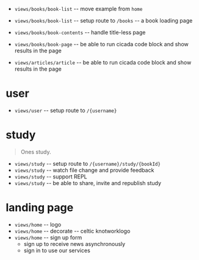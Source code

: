 - `views/books/book-list` -- move example from `home`
- `views/books/book-list` -- setup route to `/books` -- a book loading page

- `views/books/book-contents` -- handle title-less page

- `views/books/book-page` -- be able to run cicada code block and show results in the page
- `views/articles/article` -- be able to run cicada code block and show results in the page

# user

- `views/user` -- setup route to `/{username}`

# study

> Ones study.

- `views/study` -- setup route to `/{username}/study/{bookId}`
- `views/study` -- watch file change and provide feedback
- `views/study` -- support REPL
- `views/study` -- be able to share, invite and republish study

# landing page

- `views/home` -- logo
- `views/home` -- decorate -- celtic knotworklogo
- `views/home` -- sign up form
  - sign up to receive news asynchronously
  - sign in to use our services
